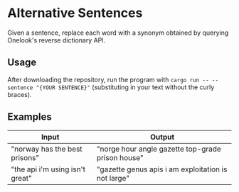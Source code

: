 # Alternative Sentences
Given a sentence, replace each word with a synonym obtained by querying Onelook's reverse dictionary API.

## Usage 
After downloading the repository, run the program with `cargo run -- --sentence "{YOUR SENTENCE}"` (substituting in your text without the curly braces).

## Examples
| Input | Output |
|-------|--------|
| "norway has the best prisons" | "norge hour angle gazette top-grade prison house" |
| "the api i'm using isn't great" | "gazette genus apis i am exploitation is not large" |
